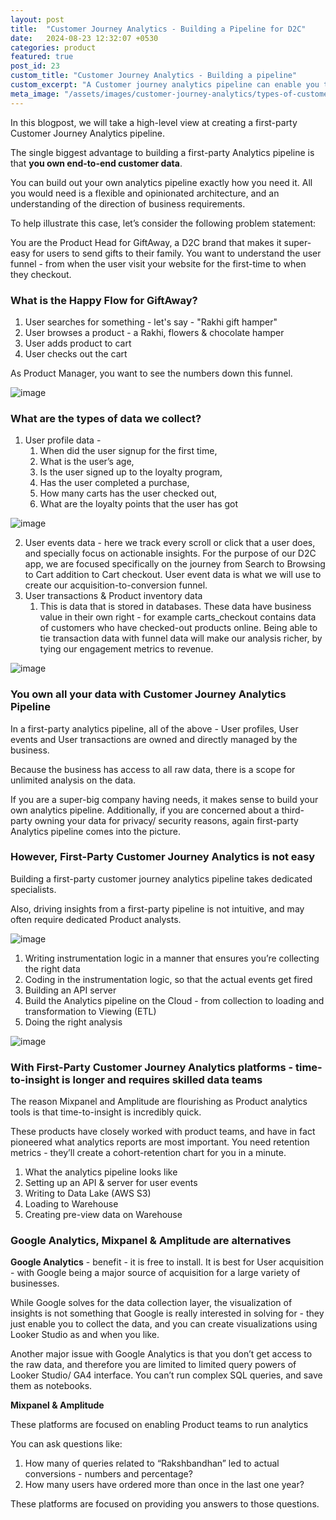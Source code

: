 ```yaml
---
layout: post
title:  "Customer Journey Analytics - Building a Pipeline for D2C"
date:   2024-08-23 12:32:07 +0530
categories: product
featured: true
post_id: 23
custom_title: "Customer Journey Analytics - Building a pipeline"
custom_excerpt: "A Customer journey analytics pipeline can enable you to perform powerful analysis on your own"
meta_image: "/assets/images/customer-journey-analytics/types-of-customer-journey-data.png"
---
```


In this blogpost, we will take a high-level view at creating a first-party Customer Journey Analytics pipeline.

The single biggest advantage to building a first-party Analytics pipeline is that **you own end-to-end customer data**. 

You can build out your own analytics pipeline exactly how you need it. All you would need is a flexible and opinionated architecture, and an understanding of the direction of business requirements.

To help illustrate this case, let’s consider the following problem statement: 

You are the Product Head for GiftAway, a D2C brand that makes it super-easy for users to send gifts to their family. You want to understand the user funnel - from when the user visit your website for the first-time to when they checkout.


### **What is the Happy Flow for GiftAway?**

1. User searches for something - let's say - "Rakhi gift hamper"
2. User browses a product - a Rakhi, flowers & chocolate hamper
3. User adds product to cart
4. User checks out the cart

As Product Manager, you want to see the numbers down this funnel.

![image](/assets/images/customer-journey-analytics/User-cart-checkout.png)

### What are the types of data we collect?

1. User profile data - 
    1. When did the user signup for the first time, 
    2. What is the user’s age,
    3. Is the user signed up to the loyalty program, 
    4. Has the user completed a purchase, 
    5. How many carts has the user checked out, 
    6. What are the loyalty points that the user has got

![image](/assets/images/customer-journey-analytics/types-of-customer-journey-data.png)

2. User events data - here we track every scroll or click that a user does, and specially focus on actionable insights. For the purpose of our D2C app, we are focused specifically on the journey from Search to Browsing to Cart addition to Cart checkout. User event data is what we will use to create our acquisition-to-conversion funnel.
3. User transactions & Product inventory data
    1. This is data that is stored in databases. These data have business value in their own right - for example carts_checkout contains data of customers who have checked-out products online. Being able to tie transaction data with funnel data will make our analysis richer, by tying our engagement metrics to revenue.

![image](/assets/images/customer-journey-analytics/giftaway_db.png)

### You own all your data with Customer Journey Analytics Pipeline

In a first-party analytics pipeline, all of the above - User profiles, User events and User transactions are owned and directly managed by the business. 

Because the business has access to all raw data, there is a scope for unlimited analysis on the data.

If you are a super-big company having needs, it makes sense to build your own analytics pipeline. Additionally, if you are concerned about a third-party owning your data for privacy/ security reasons, again first-party Analytics pipeline comes into the picture.

### However, First-Party Customer Journey Analytics is not easy

Building a first-party customer journey analytics pipeline takes dedicated specialists. 

Also, driving insights from a first-party pipeline is not intuitive, and may often require dedicated Product analysts. 

![image](/assets/images/customer-journey-analytics/efforts-in-setting-up-pipeline.png)

1. Writing instrumentation logic in a manner that ensures you’re collecting the right data
2. Coding in the instrumentation logic, so that the actual events get fired
3. Building an API server 
4. Build the Analytics pipeline on the Cloud - from collection to loading and transformation to Viewing (ETL)
5. Doing the right analysis

![image](/assets/images/customer-journey-analytics/first-party-date-devops-pipeline.png)


### With First-Party Customer Journey Analytics platforms - time-to-insight is longer and requires skilled data teams

The reason Mixpanel and Amplitude are flourishing as Product analytics tools is that time-to-insight is incredibly quick. 

These products have closely worked with product teams, and have in fact pioneered what analytics reports are most important. You need retention metrics - they’ll create a cohort-retention chart for you in a minute. 

1. What the analytics pipeline looks like
2. Setting up an API & server for user events
3. Writing to Data Lake (AWS S3)
4. Loading to Warehouse
5. Creating pre-view data on Warehouse

### Google Analytics, Mixpanel & Amplitude are alternatives

**Google Analytics** - benefit  - it is free to install. It is best for User acquisition - with Google being a major source of acquisition for a large variety of businesses. 

While Google solves for the data collection layer, the visualization of insights is not something that Google is really interested in solving for - they just enable you to collect the data, and you can create visualizations using Looker Studio as and when you like.

Another major issue with Google Analytics is that you don’t get access to the raw data, and therefore you are limited to limited query powers of Looker Studio/ GA4 interface. You can’t run complex SQL queries, and save them as notebooks.

**Mixpanel & Amplitude** 

These platforms are focused on enabling Product teams to run analytics

You can ask questions like:

1. How many of queries related to “Rakshbandhan” led to actual conversions - numbers and percentage?
2. How many users have ordered more than once in the last one year?

These platforms are focused on providing you answers to those questions.